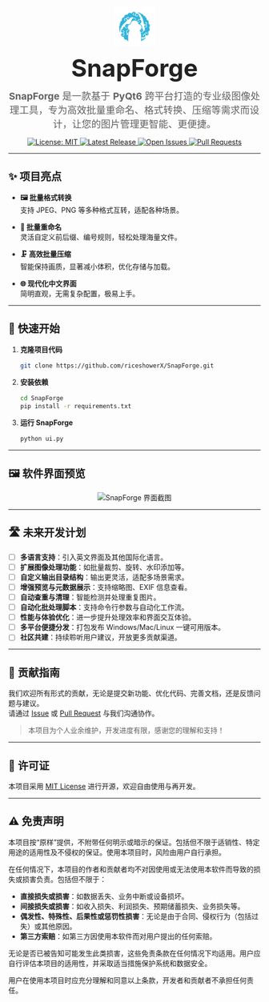 <div align="center">
  <img src="https://github.com/riceshowerX/picx-images-hosting/raw/master/网站/android-chrome-192x192-1.6wqw9el8i6.webp" alt="SnapForge Logo" width="80" height="80">
  <h1 style="font-size: 3rem; font-weight: bold; color: #222; margin: 10px 0 0 0;">SnapForge</h1>
  <p style="font-size: 1.2rem; color: #616161; max-width: 600px; margin: 12px auto;">
    <b>SnapForge</b> 是一款基于 <b>PyQt6</b> 跨平台打造的专业级图像处理工具，专为高效批量重命名、格式转换、压缩等需求而设计，让您的图片管理更智能、更便捷。
  </p>
  <p>
    <a href="https://github.com/riceshowerX/SnapForge/blob/main/LICENSE" target="_blank">
      <img src="https://img.shields.io/badge/License-MIT-blue.svg" alt="License: MIT">
    </a>
    <a href="https://github.com/riceshowerX/SnapForge/releases/latest" target="_blank">
      <img src="https://img.shields.io/github/v/release/riceshowerX/SnapForge" alt="Latest Release">
    </a>
    <a href="https://github.com/riceshowerX/SnapForge/issues" target="_blank">
      <img src="https://img.shields.io/github/issues/riceshowerX/SnapForge" alt="Open Issues">
    </a>
    <a href="https://github.com/riceshowerX/SnapForge/pulls" target="_blank">
      <img src="https://img.shields.io/github/issues-pr/riceshowerX/SnapForge" alt="Pull Requests">
    </a>
  </p>
</div>

---

## ✨ 项目亮点

- **🖼️ 批量格式转换**  
  支持 JPEG、PNG 等多种格式互转，适配各种场景。

- **🔄 批量重命名**  
  灵活自定义前后缀、编号规则，轻松处理海量文件。

- **🗜️ 高效批量压缩**  
  智能保持画质，显著减小体积，优化存储与加载。

- **🌐 现代化中文界面**  
  简明直观，无需复杂配置，极易上手。

---

## 🚀 快速开始

1. **克隆项目代码**

   ```bash
   git clone https://github.com/riceshowerX/SnapForge.git
   ```

2. **安装依赖**

   ```bash
   cd SnapForge
   pip install -r requirements.txt
   ```

3. **运行 SnapForge**

   ```bash
   python ui.py
   ```

---

## 🖼️ 软件界面预览

<p align="center">
  <img src="https://github.com/user-attachments/assets/529bd573-0ce0-4a39-a1f6-e3926545e042" alt="SnapForge 界面截图" width="600">
</p>

---

## 🛣️ 未来开发计划

- [ ] **多语言支持**：引入英文界面及其他国际化语言。
- [ ] **扩展图像处理功能**：如批量裁剪、旋转、水印添加等。
- [ ] **自定义输出目录结构**：输出更灵活，适配多场景需求。
- [ ] **增强预览与元数据展示**：支持缩略图、EXIF 信息查看。
- [ ] **自动查重与清理**：智能检测并处理重复图片。
- [ ] **自动化批处理脚本**：支持命令行参数与自动化工作流。
- [ ] **性能与体验优化**：进一步提升处理效率和界面交互体验。
- [ ] **多平台便捷分发**：打包发布 Windows/Mac/Linux 一键可用版本。
- [ ] **社区共建**：持续聆听用户建议，开放更多贡献渠道。

---

## 🤝 贡献指南

我们欢迎所有形式的贡献，无论是提交新功能、优化代码、完善文档，还是反馈问题与建议。  
请通过 [Issue](https://github.com/riceshowerX/SnapForge/issues) 或 [Pull Request](https://github.com/riceshowerX/SnapForge/pulls) 与我们沟通协作。

> 本项目为个人业余维护，开发进度有限，感谢您的理解和支持！

---

## 📄 许可证

本项目采用 [MIT License](https://github.com/riceshowerX/SnapForge/blob/main/LICENSE) 进行开源，欢迎自由使用与再开发。

---

## ⚠️ 免责声明

本项目按“原样”提供，不附带任何明示或暗示的保证。包括但不限于适销性、特定用途的适用性及不侵权的保证。使用本项目时，风险由用户自行承担。

在任何情况下，本项目的作者和贡献者均不对因使用或无法使用本软件而导致的损失或损害负责。包括但不限于：

- **直接损失或损害**：如数据丢失、业务中断或设备损坏。
- **间接损失或损害**：如收入损失、利润损失、预期储蓄损失、业务损失等。
- **偶发性、特殊性、后果性或惩罚性损害**：无论是由于合同、侵权行为（包括过失）或其他原因。
- **第三方索赔**：如第三方因使用本软件而对用户提出的任何索赔。

无论是否已被告知可能发生此类损害，这些免责条款在任何情况下均适用。用户应自行评估本项目的适用性，并采取适当措施保护系统和数据安全。

用户在使用本项目时应充分理解和同意以上条款，开发者和贡献者不承担任何责任。
